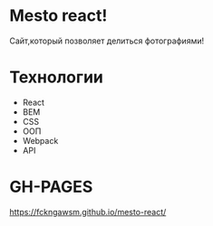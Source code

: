 # Mesto react!
Сайт,который позволяет делиться фотографиями!
# Технологии
* React
* BEM
* CSS
* ООП
* Webpack
* API
# GH-PAGES
https://fckngawsm.github.io/mesto-react/
